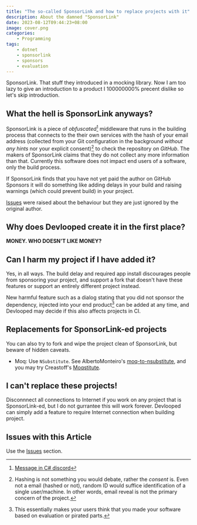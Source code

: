 ```yaml
---
title: "The so-called SponsorLink and how to replace projects with it"
description: About the damned "SponsorLink"
date: 2023-08-12T09:44:23+08:00
image: cover.png
categories:
    - Programming
tags:
    - dotnet
    - sponsorlink
    - sponsors
    - evaluation
---
```


SponsorLink. That stuff they introduced in a mocking library. Now I am too lazy to give an introduction to a product I 100000000% precent dislike so let's skip introduction.

## What the hell is SponsorLink anyways?

SponsorLink is a piece of _obfuscated_[^1] middleware that runs in the building process that connects to the their own services with the hash of your email address (collected from your Git configuration in the background _without any hints_ nor your explicit consent)[^2] to check the repository _on GitHub_. The makers of SponsorLink claims that they do not collect any more information than that. Currently this software does not impact end users of a software, only the build process.

If SponsorLink finds that you have not yet paid the author on GitHub Sponsors it will do something like adding delays in your build and raising warnings (which could prevent build) in your project.

[Issues](https://github.com/devlooped/SponsorLink/issues/33) were raised about the behaviour but they are just ignored by the original author.

## Why does Devlooped create it in the first place?

**MONEY. WHO DOESN'T LIKE MONEY?**

## Can I harm my project if I have added it?

Yes, in all ways. The build delay and required app install discourages people from sponsoring your project, and support a fork that doesn't have these features or support an entirely different project instead.

New harmful feature such as a dialog stating that you did not sponsor the dependency, injected into your end product[^3] can be added at any time, and Devlooped may decide if this also affects projects in CI.

## Replacements for SponsorLink-ed projects

You can also try to fork and wipe the project clean of SponsorLink, but beware of hidden caveats.

- Moq: Use `NSubstitute`. See AlbertoMonteiro's [moq-to-nsubstitute](https://github.com/AlbertoMonteiro/moq-to-nsubstitute), and you may try Creastoff's [Moqstitute](https://github.com/Creastoff/Moqstitute).

## I can't replace these projects!

Disconnnect all connections to Internet if you work on any project that is SponsorLink-ed, but I do not gurrantee this will work forever. Devlooped can simply add a feature to require Internet connection when building project.

## Issues with this Article

Use the [Issues](https://github.com/WithLithum/withlithum.github.io/issues) section.

[^1]: [Message in C# discord](https://discord.com/channels/143867839282020352/143867839282020352/1139212669816156300)
[^2]: Hashing is not something you would debate, rather the _consent_ is. Even not a email (hashed or not), random ID would suffice identification of a single user/machine. In other words, email reveal is not the primary concern of the project.
[^3]: This essentially makes your users think that you made your software based on evaluation or pirated parts.
